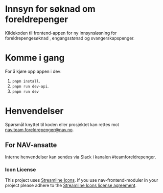 # Innsyn for søknad om foreldrepenger

Kildekoden til frontend-appen for ny innsynsløsning for
foreldrepengesøknad , engangsstønad og svangerskapspenger.

# Komme i gang

For å kjøre opp appen i dev:

1. `pnpm install`.
2. `pnpm run dev-api`.
3. `pnpm run dev`

# Henvendelser

Spørsmål knyttet til koden eller prosjektet kan rettes mot nav.team.foreldrepenger@nav.no.

## For NAV-ansatte

Interne henvendelser kan sendes via Slack i kanalen #teamforeldrepenger.

### Icon License

This project uses [Streamline Icons](http://www.streamlineicons.com/). If you use nav-frontend-moduler in your project please adhere to the [Streamline Icons license agreement](http://www.streamlineicons.com/license.html).
